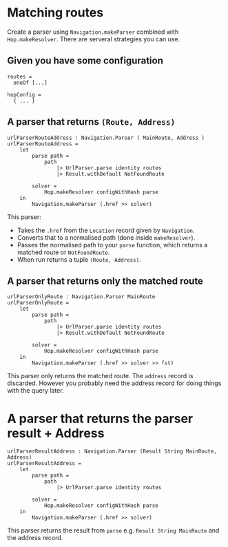 # Matching routes

Create a parser using `Navigation.makeParser` combined with `Hop.makeResolver`.
There are serveral strategies you can use.

## Given you have some configuration

```
routes =
  oneOf [...]

hopConfig = 
  { ... }
```

## A parser that returns `(Route, Address)`

```
urlParserRouteAddress : Navigation.Parser ( MainRoute, Address )
urlParserRouteAddress =
    let
        parse path =
            path
                |> UrlParser.parse identity routes
                |> Result.withDefault NotFoundRoute

        solver =
            Hop.makeResolver configWithHash parse
    in
        Navigation.makeParser (.href >> solver)
```

This parser:

- Takes the `.href` from the `Location` record given by `Navigation`.
- Converts that to a normalised path (done inside `makeResolver`).
- Passes the normalised path to your `parse` function, which returns a matched route or `NotFoundRoute`.
- When run returns a tuple `(Route, Address)`.

## A parser that returns only the matched route

```
urlParserOnlyRoute : Navigation.Parser MainRoute
urlParserOnlyRoute =
    let
        parse path =
            path
                |> UrlParser.parse identity routes
                |> Result.withDefault NotFoundRoute

        solver =
            Hop.makeResolver configWithHash parse
    in
        Navigation.makeParser (.href >> solver >> fst)
```

This parser only returns the matched route. The `address` record is discarded. 
However you probably need the address record for doing things with the query later.

# A parser that returns the parser result + Address

```
urlParserResultAddress : Navigation.Parser (Result String MainRoute, Address)
urlParserResultAddress =
    let
        parse path =
            path
                |> UrlParser.parse identity routes

        solver =
            Hop.makeResolver configWithHash parse
    in
        Navigation.makeParser (.href >> solver)
```

This parser returns the result from `parse` e.g. `Result String MainRoute` and the address record.
